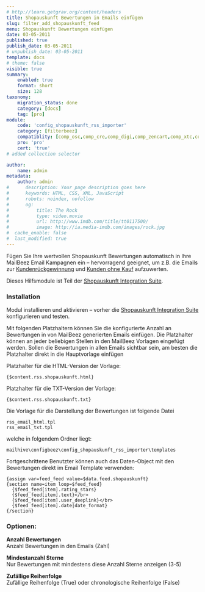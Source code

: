 ```yaml
---
# http://learn.getgrav.org/content/headers
title: Shopauskunft Bewertungen in Emails einfügen
slug: filter_add_shopauskunft_feed
menu: Shopauskunft Bewertungen einfügen
date: 03-05-2011
published: true
publish_date: 03-05-2011
# unpublish_date: 03-05-2011
template: docs
# theme: false
visible: true
summary:
    enabled: true
    format: short
    size: 128
taxonomy:
    migration_status: done
    category: [docs]
    tag: [pro]
module:
    code: 'config_shopauskunft_rss_importer'
    category: [filterbeez]
    compatiblity: [comp_osc,comp_cre,comp_digi,comp_zencart,comp_xtc,comp_gambio]
    pro: 'pro'
    cert: 'true'      
# added collection selector

author:
    name: admin
metadata:
    author: admin
#      description: Your page description goes here
#      keywords: HTML, CSS, XML, JavaScript
#      robots: noindex, nofollow
#      og:
#          title: The Rock
#          type: video.movie
#          url: http://www.imdb.com/title/tt0117500/
#          image: http://ia.media-imdb.com/images/rock.jpg
#  cache_enable: false
#  last_modified: true
---
```


Fügen Sie Ihre wertvollen Shopauskunft Bewertungen automatisch in Ihre MailBeez Email Kampagnen ein – hervorragend geeignet, um z.B. die Emails zur [Kundenrückgewinnung](/dokumentation/mailbeez/winback_advanced) und [Kunden ohne Kauf](/dokumentation/mailbeez/nopurchase_advanced) aufzuwerten.

Dieses Hilfsmodule ist Teil der [Shopauskunft Integration Suite](/dokumentation/configbeez/config_shopauskunft_rss_importer/ "Shopauskunft Integration Suite").

### Installation

Modul installieren und aktivieren – vorher die [Shopauskunft Integration Suite](/dokumentation/configbeez/config_shopauskunft_rss_importer/ "Shopauskunft Integration Suite") konfigurieren und testen.

Mit folgenden Platzhaltern können Sie die konfigurierte Anzahl an Bewertungen in von MailBeez generierten Emails einfügen. Die Platzhalter können an jeder beliebigen Stellen in den MailBeez Vorlagen eingefügt werden. Sollen die Bewertungen in allen Emails sichtbar sein, am besten die Platzhalter direkt in die Hauptvorlage einfügen

Platzhalter für die HTML-Version der Vorlage:

```
{$content.rss.shopauskunft.html}
```

Platzhalter für die TXT-Version der Vorlage:

```
{$content.rss.shopauskunft.txt}
```

Die Vorlage für die Darstellung der Bewertungen ist folgende Datei

```
rss_email_html.tpl  
rss_email_txt.tpl
```

welche in folgendem Ordner liegt:

`mailhive\configbeez\config_shopauskunft_rss_importer\templates`

Fortgeschrittene Benutzter können auch das Daten-Object mit den Bewertungen direkt im Email Template verwenden:


```
{assign var=feed_feed value=$data.feed.shopauskunft}
{section name=item loop=$feed_feed}
  {$feed_feed[item].rating_stars}
  {$feed_feed[item].text}</br>
  {$feed_feed[item].user_deeplink}</br>
  {$feed_feed[item].date|date_format}
{/section}
```


### Optionen:

**Anzahl Bewertungen**  
 Anzahl Bewertungen in den Emails (Zahl)

**Mindestanzahl Sterne**  
 Nur Bewertungen mit mindestens diese Anzahl Sterne anzeigen (3-5)

**Zufällige Reihenfolge**  
 Zufällige Reihenfolge (True) oder chronologische Reihenfolge (False)

 